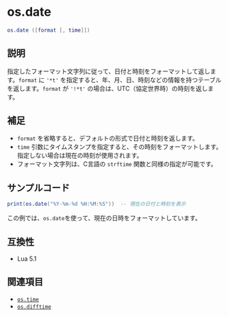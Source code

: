 # os.date

```lua
os.date ([format [, time]])
```

## 説明

指定したフォーマット文字列に従って、日付と時刻をフォーマットして返します。`format` に `'*t'` を指定すると、年、月、日、時刻などの情報を持つテーブルを返します。`format` が `'!*t'` の場合は、UTC（協定世界時）の時刻を返します。

## 補足

- `format` を省略すると、デフォルトの形式で日付と時刻を返します。
- `time` 引数にタイムスタンプを指定すると、その時刻をフォーマットします。指定しない場合は現在の時刻が使用されます。
- フォーマット文字列は、C言語の `strftime` 関数と同様の指定が可能です。

## サンプルコード

```lua
print(os.date("%Y-%m-%d %H:%M:%S"))  -- 現在の日付と時刻を表示
```

この例では、`os.date`を使って、現在の日時をフォーマットしています。

## 互換性

- Lua 5.1

## 関連項目

- [`os.time`](time.md)
- [`os.difftime`](difftime.md)